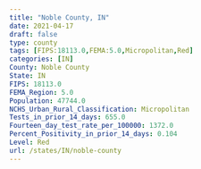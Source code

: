 ```yaml
---
title: "Noble County, IN"
date: 2021-04-17
draft: false
type: county
tags: [FIPS:18113.0,FEMA:5.0,Micropolitan,Red]
categories: [IN]
County: Noble County
State: IN
FIPS: 18113.0
FEMA_Region: 5.0
Population: 47744.0
NCHS_Urban_Rural_Classification: Micropolitan
Tests_in_prior_14_days: 655.0
Fourteen_day_test_rate_per_100000: 1372.0
Percent_Positivity_in_prior_14_days: 0.104
Level: Red
url: /states/IN/noble-county
---
```



